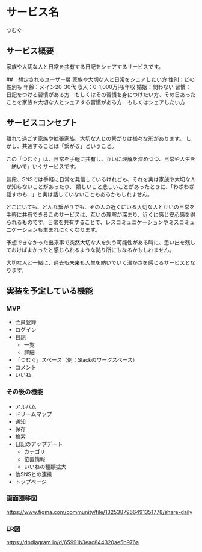 # サービス名
つむぐ

## サービス概要
家族や大切な人と日常を共有する日記をシェアするサービスです。


##　想定されるユーザー層
家族や大切な人と日常をシェアしたい方
性別：どの性別も
年齢：メイン20-30代
収入：0-1,000万円/年収
婚姻：問わない
習慣：日記をつける習慣がある方　もしくはその習慣を身につけたい方、その日あったことを家族や大切な人とシェアする習慣がある方　もしくはシェアしたい方


## サービスコンセプト
離れて過ごす家族や拡張家族、大切な人との繋がりは様々な形があります。
しかし、共通することは「繋がる」ということ。

この「つむぐ」は、日常を手軽に共有し、互いに理解を深めつつ、日常や人生を「紡いで」いくサービスです。

普段、SNSでは手軽に日常を発信しているけれども、それを実は家族や大切な人が知らないことがあったり、
嬉しいこと悲しいことがあったときに、「わざわざ話すのも...」と実は話していないこともあるかもしれません。

どこにいても、どんな繋がりでも、その人の近くにいる大切な人と互いの日常を手軽に共有できるこのサービスは、互いの理解が深まり、近くに感じ安心感を得られるものです。日常を共有することで、レスコミュニケーションやミスコミュニケーションも生まれにくくなります。

予想できなかった出来事で突然大切な人を失う可能性がある時に、思い出を残しておけばよかったと感じられるような拠り所にもなるかもしれません。

大切な人と一緒に、過去も未来も人生を紡いでいく温かさを感じるサービスとなります。


## 実装を予定している機能
### MVP
* 会員登録
* ログイン
* 日記
  * 一覧
  * 詳細
* 「つむぐ」スペース（例：Slackのワークスペース）
* コメント
* いいね

### その後の機能
* アルバム
* ドリームマップ
* 通知
* 保存
* 検索
* 日記のアップデート
  * カテゴリ
  * 位置情報
  * いいねの種類拡大
* 他SNSとの連携
* トップページ

### 画面遷移図
https://www.figma.com/community/file/1325387966491351778/share-daily

### ER図
https://dbdiagram.io/d/65991b3eac844320ae5b976a